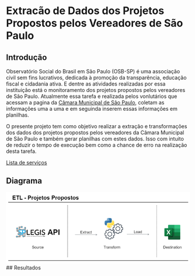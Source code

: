 # Extracão de Dados dos Projetos Propostos pelos Vereadores de São Paulo

## Introdução 
<p>Observatório Social do Brasil em São Paulo (OSB-SP) é uma associação civil sem fins lucrativos, dedicada à promoção da transparência, educação fiscal e cidadania ativa. E dentre as atividades realizadas por essa instituição está o monitoramento dos projetos propostos pelos vereadores de São Paulo.
Atualmente essa tarefa e realizada pelos vonlutários que acessam a pagina da <a href="https://splegisconsulta.saopaulo.sp.leg.br/">Câmara Municipal de São Paulo</a>, coletam as informações uma a uma e em seguinda inserem essas informações em planilhas.</p> 

<p>O presente projeto tem como objetivo realizar a extração e transformações dos dados dos projetos propostos pelos vereadores da Câmara Municipal de São Paulo e também gerar planilhas com estes dados. Isso com intuito de reduzir o tempo de execução bem como a chance de erro na realização desta tarefa.</p>


<a href="[https://splegisconsulta.saopaulo.sp.leg.br/](https://splegisws.saopaulo.sp.leg.br/ws/ws2.asmx)">Lista de serviços</a>

## Diagrama
<img src="assets/imgs/Diagrama ETL.png"/>
## Resultados


